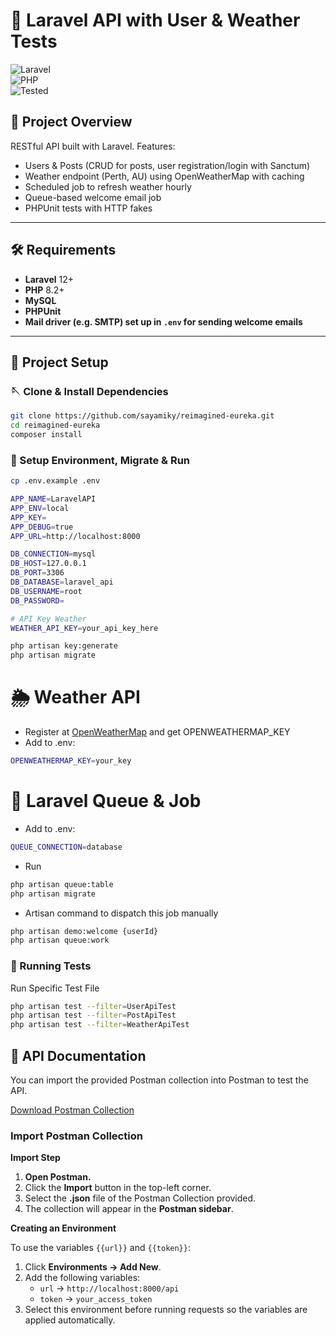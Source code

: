 <!-- <p align="center"><a href="https://laravel.com" target="_blank"><img src="https://raw.githubusercontent.com/laravel/art/master/logo-lockup/5%20SVG/2%20CMYK/1%20Full%20Color/laravel-logolockup-cmyk-red.svg" width="400" alt="Laravel Logo"></a></p>

<p align="center">
<a href="https://github.com/laravel/framework/actions"><img src="https://github.com/laravel/framework/workflows/tests/badge.svg" alt="Build Status"></a>
<a href="https://packagist.org/packages/laravel/framework"><img src="https://img.shields.io/packagist/dt/laravel/framework" alt="Total Downloads"></a>
<a href="https://packagist.org/packages/laravel/framework"><img src="https://img.shields.io/packagist/v/laravel/framework" alt="Latest Stable Version"></a>
<a href="https://packagist.org/packages/laravel/framework"><img src="https://img.shields.io/packagist/l/laravel/framework" alt="License"></a>
</p>

## About Laravel

Laravel is a web application framework with expressive, elegant syntax. We believe development must be an enjoyable and creative experience to be truly fulfilling. Laravel takes the pain out of development by easing common tasks used in many web projects, such as:

- [Simple, fast routing engine](https://laravel.com/docs/routing).
- [Powerful dependency injection container](https://laravel.com/docs/container).
- Multiple back-ends for [session](https://laravel.com/docs/session) and [cache](https://laravel.com/docs/cache) storage.
- Expressive, intuitive [database ORM](https://laravel.com/docs/eloquent).
- Database agnostic [schema migrations](https://laravel.com/docs/migrations).
- [Robust background job processing](https://laravel.com/docs/queues).
- [Real-time event broadcasting](https://laravel.com/docs/broadcasting).

Laravel is accessible, powerful, and provides tools required for large, robust applications.

## Learning Laravel

Laravel has the most extensive and thorough [documentation](https://laravel.com/docs) and video tutorial library of all modern web application frameworks, making it a breeze to get started with the framework.

You may also try the [Laravel Bootcamp](https://bootcamp.laravel.com), where you will be guided through building a modern Laravel application from scratch.

If you don't feel like reading, [Laracasts](https://laracasts.com) can help. Laracasts contains thousands of video tutorials on a range of topics including Laravel, modern PHP, unit testing, and JavaScript. Boost your skills by digging into our comprehensive video library.

## Laravel Sponsors

We would like to extend our thanks to the following sponsors for funding Laravel development. If you are interested in becoming a sponsor, please visit the [Laravel Partners program](https://partners.laravel.com).

### Premium Partners

- **[Vehikl](https://vehikl.com)**
- **[Tighten Co.](https://tighten.co)**
- **[Kirschbaum Development Group](https://kirschbaumdevelopment.com)**
- **[64 Robots](https://64robots.com)**
- **[Curotec](https://www.curotec.com/services/technologies/laravel)**
- **[DevSquad](https://devsquad.com/hire-laravel-developers)**
- **[Redberry](https://redberry.international/laravel-development)**
- **[Active Logic](https://activelogic.com)**

## Contributing

Thank you for considering contributing to the Laravel framework! The contribution guide can be found in the [Laravel documentation](https://laravel.com/docs/contributions).

## Code of Conduct

In order to ensure that the Laravel community is welcoming to all, please review and abide by the [Code of Conduct](https://laravel.com/docs/contributions#code-of-conduct).

## Security Vulnerabilities

If you discover a security vulnerability within Laravel, please send an e-mail to Taylor Otwell via [taylor@laravel.com](mailto:taylor@laravel.com). All security vulnerabilities will be promptly addressed.

## License

The Laravel framework is open-sourced software licensed under the [MIT license](https://opensource.org/licenses/MIT). -->

# 🚀 Laravel API with User & Weather Tests

![Laravel](https://img.shields.io/badge/Laravel-12.x-red)  
![PHP](https://img.shields.io/badge/PHP-8.2+-blue)  
![Tested](https://img.shields.io/badge/Tests-Passing-green)

## 📘 Project Overview

RESTful API built with Laravel. Features:

-   Users & Posts (CRUD for posts, user registration/login with Sanctum)
-   Weather endpoint (Perth, AU) using OpenWeatherMap with caching
-   Scheduled job to refresh weather hourly
-   Queue-based welcome email job
-   PHPUnit tests with HTTP fakes

---

## 🛠️ Requirements

-   **Laravel** 12+
-   **PHP** 8.2+
-   **MySQL**
-   **PHPUnit**
-   **Mail driver (e.g. SMTP) set up in `.env` for sending welcome emails**

---

## 📂 Project Setup

### 🪡 Clone & Install Dependencies

```bash
git clone https://github.com/sayamiky/reimagined-eureka.git
cd reimagined-eureka
composer install
```

### 📄 Setup Environment, Migrate & Run

```bash
cp .env.example .env

APP_NAME=LaravelAPI
APP_ENV=local
APP_KEY=
APP_DEBUG=true
APP_URL=http://localhost:8000

DB_CONNECTION=mysql
DB_HOST=127.0.0.1
DB_PORT=3306
DB_DATABASE=laravel_api
DB_USERNAME=root
DB_PASSWORD=

# API Key Weather
WEATHER_API_KEY=your_api_key_here

php artisan key:generate
php artisan migrate

```

# 🌦️ Weather API

-   Register at [OpenWeatherMap](https://openweathermap.org) and get OPENWEATHERMAP_KEY
-   Add to .env:

```bash
OPENWEATHERMAP_KEY=your_key
```

# 📌 Laravel Queue & Job

-   Add to .env:

```bash
QUEUE_CONNECTION=database
```

-   Run

```bash
php artisan queue:table
php artisan migrate
```

-   Artisan command to dispatch this job manually

```bash
php artisan demo:welcome {userId}
php artisan queue:work
```

### 🧪 Running Tests

Run Specific Test File

```bash
php artisan test --filter=UserApiTest
php artisan test --filter=PostApiTest
php artisan test --filter=WeatherApiTest
```

## 📌 API Documentation

You can import the provided Postman collection into Postman to test the API.

[Download Postman Collection](./docs/Laravel-API-Collection.json)

### Import Postman Collection

**Import Step**

1. **Open Postman.**
2. Click the **Import** button in the top-left corner.
3. Select the **.json** file of the Postman Collection provided.
4. The collection will appear in the **Postman sidebar**.

**Creating an Environment**

To use the variables `{{url}}` and `{{token}}`:

1. Click **Environments → Add New**.
2. Add the following variables:
    - `url` → `http://localhost:8000/api`
    - `token` → `your_access_token`
3. Select this environment before running requests so the variables are applied automatically.

